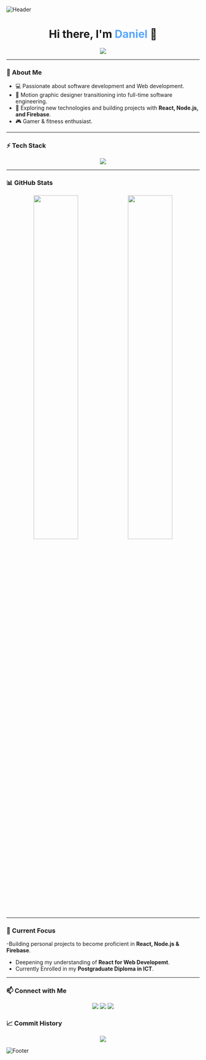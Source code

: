 ![Header](https://capsule-render.vercel.app/api?type=rect&color=0D1117&height=80&section=header)

<h1 align="center">Hi there, I'm <span style="color:#58A6FF">Daniel</span> 👋</h1>

<p align="center">
  <img src="https://readme-typing-svg.herokuapp.com?color=58A6FF&size=22&center=true&vCenter=true&width=500&lines=Web+Developer;Software+Developer;Tech+Enthusiast;Lifelong+Learner" />
</p>

---

### 🐧 About Me
- 💻 Passionate about software development and Web development.
- 🎨 Motion graphic designer transitioning into full-time software engineering.
- 🚀 Exploring new technologies and building projects with **React, Node.js, and Firebase**.
- 🎮 Gamer & fitness enthusiast.

---

### ⚡ Tech Stack
<p align="center">
  <img src="https://skillicons.dev/icons?i=html,css,bootstrap,js,jquery,react,nodejs,express,mongodb,git,github,python,java" />
</p>

---

### 📊 GitHub Stats
<p align="center">
  <img width="48%" src="https://github-readme-stats.vercel.app/api?username=Granddaddan&show_icons=true&theme=dark&hide_border=true" />
  <img width="48%" src="https://github-readme-streak-stats.herokuapp.com/?user=Granddaddan&theme=dark&hide_border=true" />
</p>

---

### 🌱 Current Focus
-Building personal projects to become proficient in **React, Node.js & Firebase**.
- Deepening my understanding of **React for Web Developemt**.
- Currently Enrolled in my **Postgraduate Diploma in ICT**.

---

### 📫 Connect with Me
<p align="center">
  <a href="https://www.linkedin.com/in/daniel-marais-oct" target="_blank"><img src="https://img.shields.io/badge/LinkedIn-0A66C2?style=for-the-badge&logo=linkedin&logoColor=white"/></a>
  <a href="mailto:dpengmarais99@gmail.com" target="_blank"><img src="https://img.shields.io/badge/Email-D14836?style=for-the-badge&logo=gmail&logoColor=white"/></a>
  <a href="https://www.instagram.com/daniel_penguin/" target="_blank"><img src="https://img.shields.io/badge/Instagram-E4405F?style=for-the-badge&logo=instagram&logoColor=white"/></a>
</p>

### 📈 Commit History
<p align="center">
  <img src="https://github-readme-activity-graph.vercel.app/graph?username=Granddaddan&theme=github-dark&hide_border=true" />
</p>

![Footer](https://capsule-render.vercel.app/api?type=rect&color=0D1117&height=30&section=footer)


